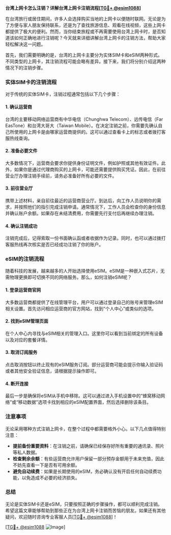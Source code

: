 **台湾上网卡怎么注销？详解台湾上网卡注销流程[[TG💪+ @esim1088](https://t.me/s/esim1088)]**

在台湾旅行或居住期间，许多人会选择购买当地的上网卡以便随时联网。无论是为了方便与家人朋友保持联系，还是为了查找旅游信息、观看在线视频，这些上网卡都提供了极大的便利。然而，当你结束旅程或不再需要使用台湾上网卡时，是否知道该如何正确地进行注销呢？今天就来详细讲解台湾上网卡的注销方法，帮助大家轻松解决这一问题。

首先，我们需要明确的是，台湾的上网卡主要分为实体SIM卡和eSIM两种形式。不同类型的上网卡，其注销流程可能会略有差异。接下来，我们将分别介绍这两种情况下的注销步骤。

### 实体SIM卡的注销流程

对于传统的实体SIM卡，注销过程通常包括以下几个步骤：

#### 1. 确认运营商
台湾的主要移动网络运营商有中华电信（Chunghwa Telecom）、远传电信（Far EasTone）和台湾大哥大（Taiwan Mobile）。在决定注销之前，你需要先确认自己所使用的上网卡是由哪家运营商提供的。这可以通过查看卡上的标志或者拨打客服热线查询。

#### 2. 准备必要文件
大多数情况下，运营商会要求你提供身份证明文件，例如护照或其他有效证件。此外，如果你是通过代理商购买的上网卡，可能还需要提供购买凭证。因此，在前往营业厅办理注销手续前，请务必准备好所有必要的文件。

#### 3. 前往营业厅
携带上述材料，亲自前往最近的运营商营业厅。到达后，向工作人员说明你的需求，并按照他们的指引完成注销申请。通常情况下，工作人员会检查你的身份信息并确认账户余额。如果存在未结清费用，你需要先行支付后再继续办理注销。

#### 4. 确认注销成功
注销完成后，记得索取一份书面确认函或者收据作为记录。同时，也可以通过拨打客服热线再次核实是否已经成功注销了你的账户。

### eSIM的注销流程

随着科技的发展，越来越多的人开始选择使用eSIM。eSIM是一种嵌入式芯片，无需物理更换即可切换不同的网络服务。那么，如何注销eSIM呢？

#### 1. 登录运营商官网
大多数运营商都提供了在线管理平台，用户可以通过登录自己的账号来管理eSIM相关设置。首先访问相应运营商的官方网站，找到“个人中心”或类似的选项。

#### 2. 找到eSIM管理页面
在个人中心内寻找与eSIM相关的管理入口。这里你可以看到当前绑定的所有设备以及对应的套餐详情。

#### 3. 取消订阅服务
点击取消按钮以终止现有的eSIM服务订阅。部分运营商可能会提示你输入验证码或者其他安全验证信息，请根据提示操作即可。

#### 4. 断开连接
最后一步是确保将eSIM从手机中移除。这可以通过进入手机设置中的“蜂窝移动网络”或“移动数据”选项卡找到相应的eSIM配置界面，然后选择删除该条目。

### 注意事项

无论采用哪种方式注销上网卡，在整个过程中都需要格外小心。以下几点值得特别注意：

- **提前备份重要资料**：在注销之前，请确保已经保存好所有重要的通讯录、照片等私人数据。
- **检查剩余余额**：有些运营商允许用户保留一部分预存金额用于未来充值，因此不妨先查看一下是否有可用余额。
- **避免自动续费**：如果是长期使用的eSIM，务必确认没有开启任何自动续费功能，以免造成不必要的经济损失。

### 总结

无论是实体SIM卡还是eSIM，只要按照正确的步骤操作，都可以顺利完成注销。希望这篇文章能够帮助到那些正在为台湾上网卡注销而苦恼的朋友。如果还有其他疑问，欢迎随时咨询专业客服人员[[TG💪+ @esim1088](https://t.me/s/esim1088)]！

[[TG💪+ @esim1088](https://t.me/s/esim1088) ![Image](https://i.postimg.cc/4NQfJmqS/Snipaste-2025-05-13-00-14-12.png)]